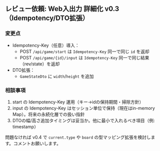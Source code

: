 ## レビュー依頼: Web入出力 詳細化 v0.3（Idempotency/DTO拡張）

### 変更点
- Idempotency-Key（任意）導入：
  - POST `/api/game/start` は `Idempotency-Key` 同一で同じ `id` を返却
  - POST `/api/game/{id}/input` は `Idempotency-Key` 同一で同じ結果（rev/state）を返却
- DTO拡張：
  - `GameStateDto` に `width`/`height` を追加

### 相談事項
1. start の Idempotency-Key 運用（キー→idの保持期間・掃除方針）
2. input の Idempotency-Key はセッション単位で保持（現在はin-memory Map）。将来の永続化層での扱い指針
3. DTOの幅/高さ追加タイミングは妥当か。他に最小で入れるべき項目（例: timestamp）

問題なければ v0.4 で `current.type` や `board` の型マッピング拡張を検討します。コメントお願いします。
